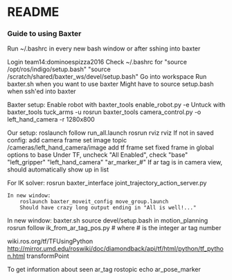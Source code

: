 # README #

### Guide to using Baxter ###

Run ~/.bashrc in every new bash window or after sshing into baxter

Login team14:dominoespizza2016
Check ~/.bashrc for "source /opt/ros/indigo/setup.bash" "source /scratch/shared/baxter_ws/devel/setup.bash"
Go into workspace
Run baxter.sh when you want to use baxter
Might have to source setup.bash when ssh'ed into baxter

Baxter setup:
Enable robot with baxter_tools enable_robot.py -e
Untuck with baxter_tools tuck_arms -u
rosrun baxter_tools camera_control.py -o left_hand_camera -r 1280x800

Our setup:
roslaunch follow run_all.launch
rosrun rviz rviz
If not in saved config:
	add camera frame
	set image topic /cameras/left_hand_camera/image
	add tf frame
	set fixed frame in global options to base
	Under TF, uncheck "All Enabled", check "base" "left_gripper" "left_hand_camera" "ar_marker_#"
	If ar tag is in camera view, should automatically show up in list

For IK solver:
	rosrun baxter_interface joint_trajectory_action_server.py

	In new window:
		roslaunch baxter_moveit_config move_group.launch
		Should have crazy long output ending in "All is well!..."

In new window:
baxter.sh
source devel/setup.bash in motion_planning
rosrun follow ik_from_ar_tag_pos.py #
	where # is the integer ar tag number


wiki.ros.org/tf/TFUsingPython
http://mirror.umd.edu/roswiki/doc/diamondback/api/tf/html/python/tf_python.html
	transformPoint

To get information about seen ar_tag
rostopic echo ar_pose_marker
